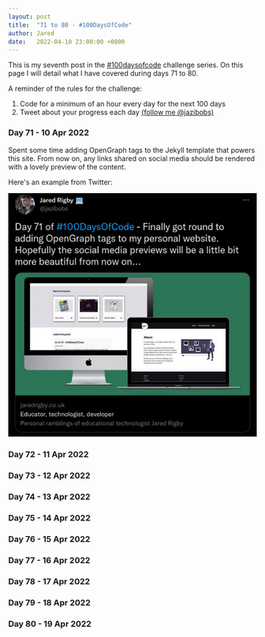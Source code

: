 ```yaml
---
layout: post
title:  "71 to 80 - #100DaysOfCode"
author: Jared
date:   2022-04-10 23:00:00 +0800
---
```


This is my seventh post in the [#100daysofcode](https://www.100daysofcode.com/) challenge series. On this page I will detail what I have covered during days 71 to 80.

A reminder of the rules for the challenge:

1. Code for a minimum of an hour every day for the next 100 days
2. Tweet about your progress each day [(follow me @jazibobs)](https://twitter.com/jazibobs)

### Day 71 - 10 Apr 2022

Spent some time adding OpenGraph tags to the Jekyll template that powers this site. From now on, any links shared on social media should be rendered with a lovely preview of the content.

Here's an example from Twitter:

![OpenGraph preview for this website](/assets/blog/100doc-opengraph.png)

### Day 72 - 11 Apr 2022

### Day 73 - 12 Apr 2022

### Day 74 - 13 Apr 2022

### Day 75 - 14 Apr 2022

### Day 76 - 15 Apr 2022

### Day 77 - 16 Apr 2022

### Day 78 - 17 Apr 2022

### Day 79 - 18 Apr 2022

### Day 80 - 19 Apr 2022
